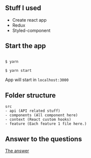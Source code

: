 ## Stuff I used 

- Create react app 
- Redux 
- Styled-component 

## Start the app 

```bash 

$ yarn 

$ yarn start 

```

App will start in `localhost:3000` 

## Folder structure 

```
src 
- api (API related stuff)
- components (All component here)
- context (React custom hooks)
- feature (Each feature 1 file here.)
```

## Answer to the questions 

[The answer](code-question/question.md)